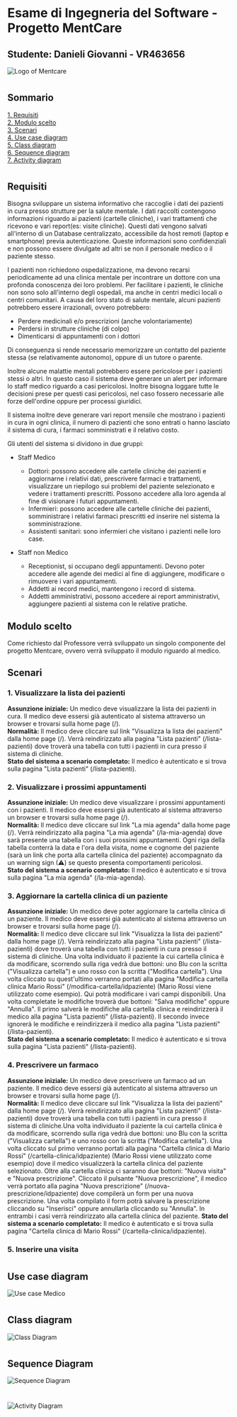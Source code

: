 # Esame di Ingegneria del Software - Progetto MentCare
## Studente: Danieli Giovanni - VR463656


![Logo of Mentcare](./readmeImages/logo_small.png)

#
## Sommario
[1. Requisiti](#requisiti)\
[2. Modulo scelto](#modulo-scelto)\
[3. Scenari](#scenari)\
[4. Use case diagram](#use-case-diagram)\
[5. Class diagram](#class-diagram)\
[6. Sequence diagram](#sequence-diagram)\
[7. Activity diagram](#activity-diagram)

#
## Requisiti
Bisogna sviluppare un sistema informativo che raccoglie i dati dei pazienti in cura presso strutture per la salute mentale. 
I dati raccolti contengono informazioni riguardo ai pazienti (cartelle cliniche), i vari trattamenti che ricevono e vari 
report(es: visite cliniche). Questi dati vengono salvati all'interno di un Database centralizzato, accessibile da host remoti 
(laptop e smartphone) previa autenticazione. Queste informazioni sono confidenziali e non possono essere divulgate ad altri 
se non il personale medico o il paziente stesso.

I pazienti non richiedono ospedalizzazione, ma devono recarsi periodicamente ad una clinica mentale per incontrare un dottore 
con una profonda conoscenza dei loro problemi. Per facilitare i pazienti, le cliniche non sono solo all'interno degli ospedali, 
ma anche in centri medici locali o centri comunitari. A causa del loro stato di salute mentale, alcuni pazienti potrebbero 
essere irrazionali, ovvero potrebbero:
- Perdere medicinali e/o prescrizioni (anche volontariamente)
- Perdersi in strutture cliniche (di colpo)
- Dimenticarsi di appuntamenti con i dottori

Di conseguenza si rende necessario memorizzare un contatto del paziente stessa (se relativamente autonomo), oppure di un tutore o parente.

Inoltre alcune malattie mentali potrebbero essere pericolose per i pazienti stessi o altri. In questo caso il sistema deve 
generare un alert per informare lo staff medico riguardo a casi pericolosi. Inoltre bisogna loggare tutte le decisioni prese 
per questi casi pericolosi, nel caso fossero necessarie alle forze dell'ordine oppure per processi giuridici.

Il sistema inoltre deve generare vari report mensile che mostrano i pazienti in cura in ogni clinica, il numero di pazienti 
che sono entrati o hanno lasciato il sistema di cura, i farmaci somministrati e il relativo costo.

Gli utenti del sistema si dividono in due gruppi:
- Staff Medico
    - Dottori: possono accedere alle cartelle cliniche dei pazienti e aggiornarne i relativi dati, prescrivere farmaci e 
      trattamenti, visualizzare un riepilogo sui problemi del paziente selezionato e vedere i trattamenti prescritti. 
      Possono accedere alla loro agenda al fine di visionare i futuri appuntamenti.
    - Infermieri: possono accedere alle cartelle cliniche dei pazienti, somministrare i relativi farmaci prescritti ed 
      inserire nel sistema la somministrazione.
    - Assistenti sanitari: sono infermieri che visitano i pazienti nelle loro case.
    
  
- Staff non Medico
    - Receptionist, si occupano degli appuntamenti. Devono poter accedere alle agende dei medici al fine di aggiungere, 
      modificare o rimuovere i vari appuntamenti.
    - Addetti ai record medici, mantengono i record di sistema.
    - Addetti amministrativi, possono accedere ai report amministrativi, aggiungere pazienti al sistema con le relative pratiche.
    

## Modulo scelto

Come richiesto dal Professore verrà sviluppato un singolo componente del progetto Mentcare, ovvero verrà sviluppato il 
modulo riguardo al medico.

## Scenari 
### 1. Visualizzare la lista dei pazienti
**Assunzione iniziale:** Un medico deve visualizzare la lista dei pazienti in cura. Il medico deve essersi già 
autenticato al sistema attraverso un browser e trovarsi sulla home page (/).\
**Normalità:** Il medico deve cliccare sul link "Visualizza la lista dei pazienti" dalla home page (/). Verrà reindirizzato 
alla pagina "Lista pazienti" (/lista-pazienti) dove troverà una tabella con tutti i pazienti in cura presso il sistema di cliniche.\
**Stato del sistema a scenario completato:** Il medico è autenticato e si trova sulla pagina "Lista pazienti" (/lista-pazienti).

### 2. Visualizzare i prossimi appuntamenti
**Assunzione iniziale:** Un medico deve visualizzare i prossimi appuntamenti con i pazienti. Il medico deve essersi già 
autenticato al sistema attraverso un browser e trovarsi sulla home page (/).\
**Normalità:** Il medico deve cliccare sul link "La mia agenda" dalla home page (/). Verrà reindirizzato alla pagina 
"La mia agenda" (/la-mia-agenda) dove sarà presente una tabella con i suoi prossimi appuntamenti. Ogni riga della tabella 
conterrà la data e l'ora della visita, nome e cognome del paziente (sarà un link che porta alla cartella clinica del paziente) 
accompagnato da un warning sign (&#x26A0;) se questo presenta comportamenti pericolosi.\
**Stato del sistema a scenario completato:** Il medico è autenticato e si trova sulla pagina "La mia agenda" (/la-mia-agenda).

### 3. Aggiornare la cartella clinica di un paziente
**Assunzione iniziale:** Un medico deve poter aggiornare la cartella clinica di un paziente. Il medico deve essersi già 
autenticato al sistema attraverso un browser e trovarsi sulla home page (/).\
**Normalità:** Il medico deve cliccare sul link "Visualizza la lista dei pazienti" dalla home page (/). Verrà reindirizzato 
alla pagina "Lista pazienti" (/lista-pazienti) dove troverà una tabella con tutti i pazienti in cura presso il sistema di 
cliniche. Una volta individuato il paziente la cui cartella clinica è da modificare, scorrendo sulla riga vedrà due bottoni: 
uno Blu con la scritta ("Visualizza cartella") e uno rosso con la scritta ("Modifica cartella"). 
Una volta cliccato su quest'ultimo verranno portati alla pagina "Modifica cartella clinica Mario Rossi" (/modifica-cartella/idpaziente)
(Mario Rossi viene utilizzato come esempio). Qui potrà modificare i vari campi disponibili. Una volta completate le modifiche
troverà due bottoni: "Salva modifiche" oppure "Annulla".
Il primo salverà le modifiche alla cartella clinica e reindirizzerà il medico alla pagina "Lista pazienti" (/lista-pazienti).
Il secondo invece ignorerà le modifiche e reindirizzerà il medico alla pagina "Lista pazienti" (/lista-pazienti).\
**Stato del sistema a scenario completato:** Il medico è autenticato e si trova sulla pagina "Lista pazienti" (/lista-pazienti).

### 4. Prescrivere un farmaco
**Assunzione iniziale:** Un medico deve prescrivere un farmaco ad un paziente. Il medico deve essersi già autenticato al
sistema attraverso un browser e trovarsi sulla home page (/).\
**Normalità:** Il medico deve cliccare sul link "Visualizza la lista dei pazienti" dalla home page (/). Verrà reindirizzato
alla pagina "Lista pazienti" (/lista-pazienti) dove troverà una tabella con tutti i pazienti in cura presso il sistema di 
cliniche.Una volta individuato il paziente la cui cartella clinica è da modificare, scorrendo sulla riga vedrà due bottoni: 
uno Blu con la scritta ("Visualizza cartella") e uno rosso con la scritta ("Modifica cartella").
Una volta cliccato sul primo verranno portati alla pagina "Cartella clinica di Mario Rossi" (/cartella-clinica/idpaziente) 
(Mario Rossi viene utilizzato come esempio) dove il medico visualizzerà la cartella clinica del paziente selezionato. 
Oltre alla cartella clinica ci saranno due bottoni: "Nuova visita" e "Nuova prescrizione". Cliccato il pulsante "Nuova prescrizione",
il medico verrà portato alla pagina "Nuova prescrizione" (/nuova-prescrizione/idpaziente) dove compilerà un form per una nuova prescrizione. 
Una volta compilato il form potrà salvare la prescrizione cliccando su "Inserisci" oppure annullarla cliccando su "Annulla".
In entrambi i casi verrà reindirizzato alla cartella clinica del paziente.
**Stato del sistema a scenario completato:** Il medico è autenticato e si trova sulla pagina "Cartella clinica di Mario 
Rossi" (/cartella-clinica/idpaziente).

### 5. Inserire una visita

#
## Use case diagram
![Use case Medico](./readmeImages/Use%20Case%20Medico.svg)

#
## Class diagram
![Class Diagram](./readmeImages/ClassDiagram.svg)

#
## Sequence Diagram
![Sequence Diagram](./readmeImages/SequenceDiagram.svg)

#
##
![Activity Diagram](./readmeImages/ActivityDiagram.svg)
